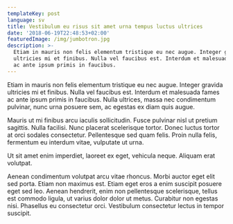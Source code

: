 ```yaml
---
templateKey: post
language: sv
title: Vestibulum eu risus sit amet urna tempus luctus ultrices
date: '2018-06-19T22:48:53+02:00'
featuredImage: /img/jumbotron.jpg
description: >-
  Etiam in mauris non felis elementum tristique eu nec augue. Integer gravida
  ultricies mi et finibus. Nulla vel faucibus est. Interdum et malesuada fames
  ac ante ipsum primis in faucibus.
---
```

Etiam in mauris non felis elementum tristique eu nec augue. Integer gravida ultricies mi et finibus. Nulla vel faucibus est. Interdum et malesuada fames ac ante ipsum primis in faucibus. Nulla ultrices, massa nec condimentum pulvinar, nunc urna posuere sem, ac egestas ex diam quis augue.

Mauris ut mi finibus arcu iaculis sollicitudin. Fusce pulvinar nisl ut pretium sagittis. Nulla facilisi. Nunc placerat scelerisque tortor. Donec luctus tortor at orci sodales consectetur. Pellentesque sed quam felis. Proin nulla felis, fermentum eu interdum vitae, vulputate ut urna.

Ut sit amet enim imperdiet, laoreet ex eget, vehicula neque. Aliquam erat volutpat.

Aenean condimentum volutpat arcu vitae rhoncus. Morbi auctor eget elit sed porta. Etiam non maximus est. Etiam eget eros a enim suscipit posuere eget sed leo. Aenean hendrerit, enim non pellentesque scelerisque, tellus est commodo ligula, ut varius dolor dolor ut metus. Curabitur non egestas nisi. Phasellus eu consectetur orci. Vestibulum consectetur lectus in tempor suscipit.
